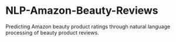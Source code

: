 # NLP-Amazon-Beauty-Reviews
Predicting Amazon beauty product ratings through natural language processing of beauty product reviews.
